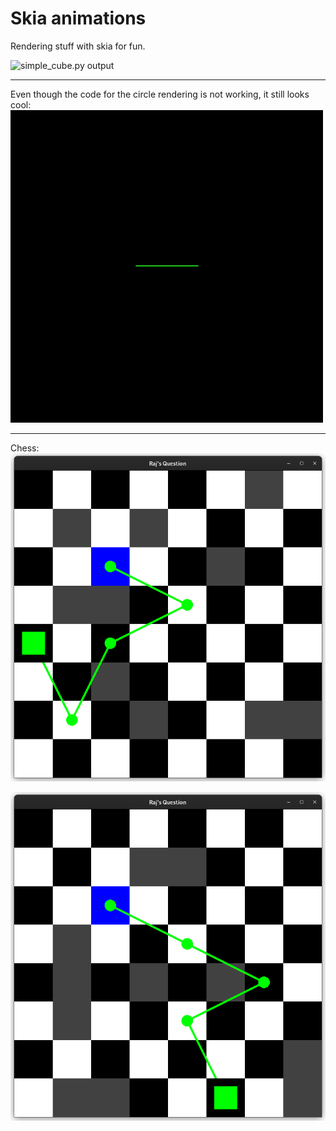 # Skia animations

Rendering stuff with skia for fun.

![simple_cube.py output](https://github.com/sujaldev/skia-animations/blob/main/docs/simple_cube.gif?raw=True)

---

Even though the code for the circle rendering is not working, it still looks cool:
![rotatable_ring.py output](https://github.com/sujaldev/skia-animations/blob/main/docs/circle.gif?raw=True)

---

Chess:
![chess output](https://github.com/sujaldev/skia-animations/blob/main/docs/chess_output.png?raw=True)

![chess output](https://github.com/sujaldev/skia-animations/blob/main/docs/chess_output_2.png?raw=True)
